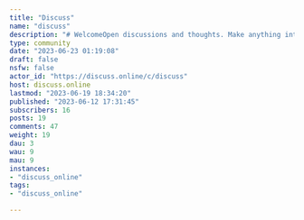 ```yaml
---
title: "Discuss" 
name: "discuss"
description: "# WelcomeOpen discussions and thoughts. Make anything into a discussion!# Rules1. Follow the rules of discuss.online2. No porn3. No self-promotion"
type: community
date: "2023-06-23 01:19:08"
draft: false
nsfw: false
actor_id: "https://discuss.online/c/discuss"
host: discuss.online
lastmod: "2023-06-19 18:34:20"
published: "2023-06-12 17:31:45"
subscribers: 16
posts: 19
comments: 47
weight: 19
dau: 3
wau: 9
mau: 9
instances:
- "discuss_online"
tags: 
- "discuss_online"

---
```

